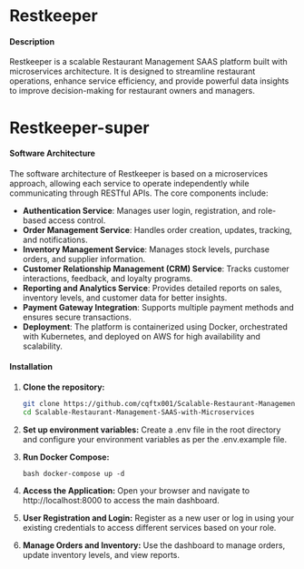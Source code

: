 # Restkeeper

#### Description
Restkeeper is a scalable Restaurant Management SAAS platform built with microservices architecture. It is designed to streamline restaurant operations, enhance service efficiency, and provide powerful data insights to improve decision-making for restaurant owners and managers.

# Restkeeper-super

#### Software Architecture
The software architecture of Restkeeper is based on a microservices approach, allowing each service to operate independently while communicating through RESTful APIs. The core components include:

- **Authentication Service**: Manages user login, registration, and role-based access control.
- **Order Management Service**: Handles order creation, updates, tracking, and notifications.
- **Inventory Management Service**: Manages stock levels, purchase orders, and supplier information.
- **Customer Relationship Management (CRM) Service**: Tracks customer interactions, feedback, and loyalty programs.
- **Reporting and Analytics Service**: Provides detailed reports on sales, inventory levels, and customer data for better insights.
- **Payment Gateway Integration**: Supports multiple payment methods and ensures secure transactions.
- **Deployment**: The platform is containerized using Docker, orchestrated with Kubernetes, and deployed on AWS for high availability and scalability.

#### Installation

1. **Clone the repository:**
   ```bash
   git clone https://github.com/cqftx001/Scalable-Restaurant-Management-SAAS-with-Microservices.git
   cd Scalable-Restaurant-Management-SAAS-with-Microservices

2. **Set up environment variables:**
  Create a .env file in the root directory and configure your environment variables as per the .env.example file.

3. **Run Docker Compose:**
   
   ```bash docker-compose up -d```

4. **Access the Application:**
  Open your browser and navigate to http://localhost:8000 to access the main dashboard.

5. **User Registration and Login:**
  Register as a new user or log in using your existing credentials to access different services based on your role.

6. **Manage Orders and Inventory:**
  Use the dashboard to manage orders, update inventory levels, and view reports.


